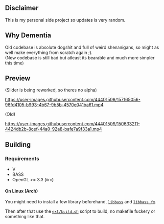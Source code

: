 ## Disclaimer

This is my personal side project so updates is very random.

## Why Dementia

Old codebase is absolute dogshit and full of weird shenanigans, so might as well make everything from scratch again ;). </br>
(New codebase is still bad but atleast its bearable and much more simpler this time)

## Preview

(Slider is being reworked, so theres no alpha)

https://user-images.githubusercontent.com/44401509/157165056-96fd4105-b993-4b67-9b5b-4570e041ba61.mp4

(Old)

https://user-images.githubusercontent.com/44401509/150633211-4424db2b-8cef-44a0-92a8-bafe7a9f33a1.mp4


## Building

### Requirements

* V
* BASS
* OpenGL >= 3.3 (iirc)

#### On Linux (Arch)

You might need to install a few library beforehand, [`libbass`](https://aur.archlinux.org/packages/libbass) and [`libbass_fx`](https://aur.archlinux.org/packages/libbass_fx). </br>

Then after that use the [`ext/build.sh`](https://github.com/FireRedz/kurarin/blob/rewrite/ext/build.sh) script to build, no makefile fuckery or something like that.
